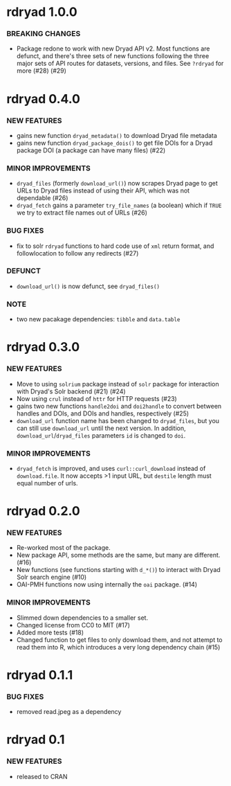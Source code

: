 rdryad 1.0.0
============

### BREAKING CHANGES

* Package redone to work with new Dryad API v2. Most functions are defunct, and there's three sets of new functions following the three major sets of API routes for datasets, versions, and files. See `?rdryad` for more (#28) (#29)


rdryad 0.4.0
============

### NEW FEATURES

* gains new function `dryad_metadata()` to download Dryad file metadata 
* gains new function `dryad_package_dois()` to get file DOIs for a Dryad package DOI (a package can have many files) (#22)

### MINOR IMPROVEMENTS

* `dryad_files` (formerly `download_url()`) now scrapes Dryad page to get URLs to Dryad files instead of using their API, which was not dependable (#26)
* `dryad_fetch` gains a parameter `try_file_names` (a boolean) which if `TRUE` we try to extract file names out of URLs (#26)

### BUG FIXES

* fix to solr `rdryad` functions to hard code use of `xml` return format, and followlocation to follow any redirects (#27)

### DEFUNCT

* `download_url()` is now defunct, see `dryad_files()`

### NOTE

* two new pacakage dependencies: `tibble` and `data.table`

rdryad 0.3.0
============

### NEW FEATURES

* Move to using `solrium` package instead of `solr` package
for interaction with Dryad's Solr backend (#21) (#24)
* Now using `crul` instead of `httr` for HTTP requests (#23)
* gains two new functions `handle2doi` and `doi2handle` to
convert between handles and DOIs, and DOIs and handles,
respectively (#25)
* `download_url` function name has been changed to `dryad_files`, but
you can still use `download_url` until the next version. In addition,
`download_url`/`dryad_files` parameters `id` is changed to `doi`.

### MINOR IMPROVEMENTS

* `dryad_fetch` is improved, and uses `curl::curl_download` instead of
`download.file`. It now accepts >1 input URL, but `destile` length must
equal number of urls.


rdryad 0.2.0
============

### NEW FEATURES

* Re-worked most of the package.
* New package API, some methods are the same, but many are different. (#16)
* New functions (see functions starting with `d_*()`) to interact
with Dryad Solr search engine (#10)
* OAI-PMH functions now using internally the `oai` package. (#14)

### MINOR IMPROVEMENTS

* Slimmed down dependencies to a smaller set.
* Changed license from CC0 to MIT (#17)
* Added more tests (#18)
* Changed function to get files to only download them, and not attempt to
read them into R, which introduces a very long dependency chain (#15)


rdryad 0.1.1
============

### BUG FIXES

* removed read.jpeg as a dependency


rdryad 0.1
==========

### NEW FEATURES

* released to CRAN
